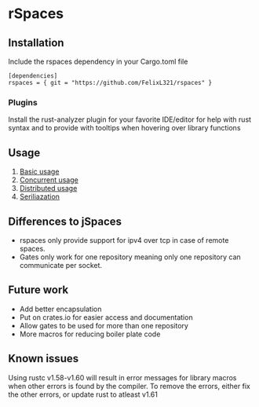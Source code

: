 # rSpaces

## Installation
Include the rspaces dependency in your Cargo.toml file
```cargo
[dependencies]
rspaces = { git = "https://github.com/FelixL321/rspaces" }
```

### Plugins
Install the rust-analyzer plugin for your favorite IDE/editor for help with rust syntax and to provide with tooltips when hovering over library functions

## Usage
1. [Basic usage](./docs/basic.md)
2. [Concurrent usage](./docs/concurrent.md)
3. [Distributed usage](./docs/distributed.md)
4. [Seriliazation](./docs/serilization.md)


## Differences to jSpaces
 - rspaces only provide support for ipv4 over tcp in case of remote spaces.
 - Gates only work for one repository meaning only one repository can communicate per socket.


## Future work
- Add better encapsulation
- Put on crates.io for easier access and documentation
- Allow gates to be used for more than one repository
- More macros for reducing boiler plate code

## Known issues
Using rustc v1.58-v1.60 will result in error messages for library macros when other errors is found by the compiler. To remove the errors, either fix the other errors, or update rust to atleast v1.61